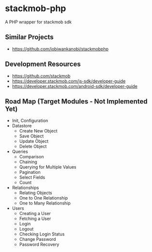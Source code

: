 stackmob-php
============

A PHP wrapper for stackmob sdk

Similar Projects
----------------

* https://github.com/jobiwankanobi/stackmobphp

Development Resources
---------------------

* https://github.com/stackmob
* https://developer.stackmob.com/js-sdk/developer-guide
* https://developer.stackmob.com/android-sdk/developer-guide

Road Map (Target Modules - Not Implemented Yet)
-------------------------

* Init, Configuration
* Datastore
	* Create New Object
	* Save Object
	* Update Object
	* Delete Object
* Queries
	* Comparison
	* Chaining
	* Querying for Multiple Values
	* Pagination
	* Select Fields
	* Count
* Relationships
	* Relating Objects
	* One to One Relationship
	* One to Many Relationship
* Users
	* Creating a User
	* Fetching a User
	* Login
	* Logout
	* Checking Login Status
	* Change Password
	* Password Recovery